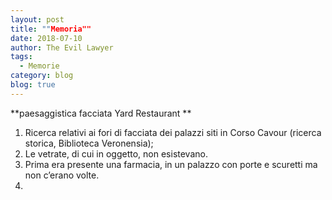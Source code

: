 ```yaml
---
layout: post
title: ""Memoria""
date: 2018-07-10
author: The Evil Lawyer
tags:
  - Memorie
category: blog
blog: true
---
```


**paesaggistica facciata Yard Restaurant **
1. Ricerca relativi ai fori di facciata dei palazzi siti in Corso Cavour (ricerca storica, Biblioteca Veronensia);
2. Le vetrate, di cui in oggetto, non esistevano.
3. Prima era presente una farmacia, in un palazzo con porte e scuretti ma non c’erano volte. 
4. 